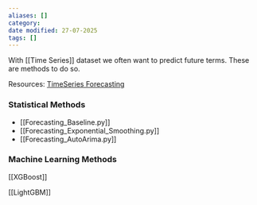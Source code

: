 ```yaml
---
aliases: []
category: 
date modified: 27-07-2025
tags: []
---
```

With [[Time Series]] dataset we often want to predict future terms. These are methods to do so.

Resources:
[TimeSeries Forecasting](https://simrenbasra.github.io/simys-blog/2024/09/19/timeseries_part2.html)

### Statistical Methods
- [[Forecasting_Baseline.py]]
- [[Forecasting_Exponential_Smoothing.py]]
- [[Forecasting_AutoArima.py]]

### Machine Learning Methods

[[XGBoost]]

[[LightGBM]]